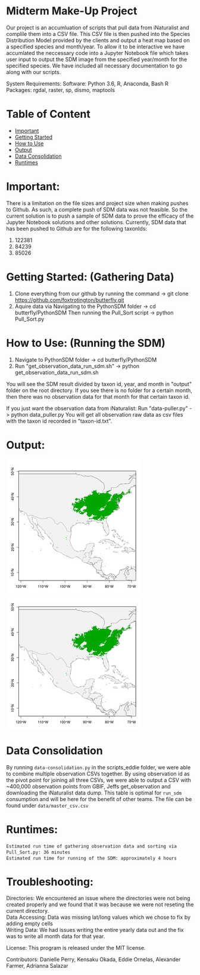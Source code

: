 # Midterm Make-Up Project

Our project is an accumluation of scripts that pull data from iNaturalist and complile them into a CSV file. This CSV file is then pushed into the Species Distribution Model provided by the clients and output a heat map based on a specified species and month/year. To allow it to be interactive we have accumlated the neccessary code into a Jupyter Notebook file which takes user input to output the SDM image from the specified year/month for the specified species. We have included all necessary documentation to go along with our scripts.


System Requirements: Software: Python 3.6, R, Anaconda, Bash 
R Packages: rgdal, raster, sp, dismo, maptools

# Table of Content
- [Important](https://github.com/foxtrotington/butterfly#important)
- [Getting Started](https://github.com/foxtrotington/butterfly#getting-started-gathering-data)
- [How to Use](https://github.com/foxtrotington/butterfly#how-to-use-running-the-sdm)
- [Output](https://github.com/foxtrotington/butterfly#output)
- [Data Consolidation](https://github.com/foxtrotington/butterfly#data-consolidation) 
- [Runtimes](https://github.com/foxtrotington/butterfly#runtimes)

# Important: 

There is a limitation on the file sizes and project size when making pushes to Github. As such, a complete push of SDM data was not feasible. So the current solution is to push a sample of SDM data to prove the efficacy of the Jupyter Notebook solutions and other solutions. Currently, SDM data that has been pushed to Github are for the following taxonIds:

1. 122381
2. 84239
3. 85026

# <a name="getting-started"></a>Getting Started: (Gathering Data)

1. Clone everything from our github by running the command
   -> git clone https://github.com/foxtrotington/butterfly.git
2. Aquire data via
    Navigating to the PythonSDM folder -> cd butterfly/PythonSDM
    Then running the Pull_Sort script -> python Pull_Sort.py

# How to Use: (Running the SDM)
1. Navigate to PythonSDM folder
    -> cd butterfly/PythonSDM
2. Run "get_observation_data_run_sdm.sh" 
    -> python get_observation_data_run_sdm.sh

You will see the SDM result divided by taxon id, year, and month in "output" folder on the root directory. If you see there is no folder for a certain month, then there was no observation data for that month for that certain taxon id.

If you just want the observation data from iNaturalist:
    Run "data-puller.py" -> python data_puller.py
You will get all observation raw data as csv files with the taxon id recorded in "taxon-id.txt".

# Output:
![alt text](https://github.com/foxtrotington/butterfly/blob/master/52773-prediction_360.png) ![alt text](https://github.com/foxtrotington/butterfly/blob/master/52773-prediction_360%20(1).png)

# Data Consolidation
By running `data-consolidation.py` in the scripts_eddie folder, we were able to combine multiple observation CSVs together. By using observation id as the pivot point for joining all three CSVs, we were able to output a CSV with ~400,000 observation points from GBIF, Jeffs get_observation and downloading the iNaturalist data dump. This table is optimal for `run_sdm` consumption and will be here for the benefit of other teams. The file can be found under  `data/master_csv.csv`

# Runtimes:
	Estimated run time of gathering observation data and sorting via Pull_Sort.py: 36 minutes
	Estimated run time for running of the SDM: approximately 4 hours


# Troubleshooting:
Directories: We encountered an issue where the directories were not being created properly and we found that it was because we were not reseting the current directory.                            
Data Accessing: Data was missing lat/long values which we chose to fix by adding empty cells                       
Writing Data: We had issues writing the entire yearly data out and the fix was to write all month data for that year.

License: This program is released under the MIT license.

Contributors: Danielle Perry, Kensaku Okada, Eddie Ornelas, Alexander Farmer, Adrianna Salazar



